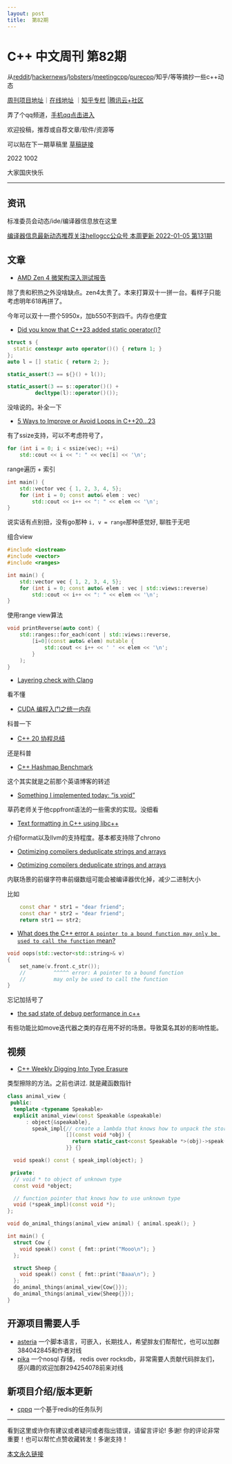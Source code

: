```yaml
---
layout: post
title:  第82期
---
```

# C++ 中文周刊 第82期


从[reddit](https://www.reddit.com/r/cpp/)/[hackernews](https://news.ycombinator.com/)/[lobsters](https://lobste.rs/)/[meetingcpp](https://www.meetingcpp.com/blog/blogroll/items/Meeting-Cpp-weekly-Blogroll-348.html)/[purecpp](http://www.purecpp.cn/)/知乎/等等摘抄一些c++动态



[周刊项目地址](https://github.com/wanghenshui/cppweeklynews)｜[在线地址](https://wanghenshui.github.io/cppweeklynews/) ｜[知乎专栏](https://www.zhihu.com/column/jieyaren) |[腾讯云+社区](https://cloud.tencent.com/developer/column/92884)

弄了个qq频道，[手机qq点击进入](https://qun.qq.com/qqweb/qunpro/share?_wv=3&_wwv=128&inviteCode=xzjHQ&from=246610&biz=ka)

欢迎投稿，推荐或自荐文章/软件/资源等



可以贴在下一期草稿里 [草稿链接](https://github.com/wanghenshui/cppweeklynews/pull/15)

2022 1002

大家国庆快乐

---

## 资讯

标准委员会动态/ide/编译器信息放在这里

[编译器信息最新动态推荐关注hellogcc公众号 本周更新 2022-01-05 第131期](https://github.com/hellogcc/osdt-weekly/blob/master/weekly-2022/2022-09-28.md)


## 文章

- [AMD Zen 4 微架构深入测试报告](https://zhuanlan.zhihu.com/p/568419115)

除了贵和积热之外没啥缺点。zen4太贵了。本来打算双十一拼一台。看样子只能考虑明年618再拼了。

今年可以双十一攒个5950x，加b550不到四千。内存也便宜


- [Did you know that C++23 added static operator()?](https://github.com/QuantlabFinancial/cpp_tip_of_the_week/blob/master/tips/298.md)



```cpp
struct s {
  static constexpr auto operator()() { return 1; }
};
auto l = [] static { return 2; };

static_assert(3 == s{}() + l());

static_assert(3 == s::operator()() +
         decltype(l)::operator()());
```

没啥说的。补全一下

- [5 Ways to Improve or Avoid Loops in C++20...23 ](https://www.cppstories.com/2022/improve-loops-cpp2b/)

有了ssize支持，可以不考虑符号了，

```cpp
for (int i = 0; i < ssize(vec); ++i)
    std::cout << i << ": " << vec[i] << '\n';

```
range遍历 + 索引

```cpp
int main() {
    std::vector vec { 1, 2, 3, 4, 5};
    for (int i = 0; const auto& elem : vec)
        std::cout << i++ << ": " << elem << '\n';
}

```
说实话有点别扭，没有go那种 `i, v = range`那种感觉好, 聊胜于无吧

组合view

```cpp
#include <iostream>
#include <vector>
#include <ranges>

int main() {
    std::vector vec { 1, 2, 3, 4, 5};
    for (int i = 0; const auto& elem : vec | std::views::reverse)
        std::cout << i++ << ": " << elem << '\n';
}

```

使用range view算法

```cpp
void printReverse(auto cont) {
    std::ranges::for_each(cont | std::views::reverse, 
        [i=0](const auto& elem) mutable {
            std::cout << i++ << ' ' << elem << '\n';
        }
    );
}

```

- [Layering check with Clang ](https://zhuanlan.zhihu.com/p/568130072)

看不懂

- [CUDA 编程入门之统一内存](https://zhuanlan.zhihu.com/p/567915643)

科普一下

- [C++ 20 协程总结](https://zhuanlan.zhihu.com/p/569480618)

还是科普

- [C++ Hashmap Benchmark](https://zhuanlan.zhihu.com/p/569618538)

这个其实就是之前那个英语博客的转述

- [Something I implemented today: “is void”](https://herbsutter.com/2022/09/25/something-i-implemented-today-is-void/)

草药老师关于他cppfront语法的一些需求的实现。没细看

- [Text formatting in C++ using libc++](https://blog.llvm.org/posts/2022-08-14-libc++-format/)

介绍format以及llvm的支持程度。基本都支持除了chrono

- [Optimizing compilers deduplicate strings and arrays](https://lemire.me/blog/2022/09/23/optimizing-compilers-deduplicate-strings-and-arrays/)


- [Optimizing compilers deduplicate strings and arrays](https://lemire.me/blog/2022/09/23/optimizing-compilers-deduplicate-strings-and-arrays/)

内联场景的前缀字符串前缀数组可能会被编译器优化掉，减少二进制大小

比如

```cpp
    const char * str1 = "dear friend";
    const char * str2 = "dear friend";
    return str1 == str2;
```

- [What does the C++ error `A pointer to a bound function may only be used to call the function` mean?](https://devblogs.microsoft.com/oldnewthing/20220926-00/?p=107212)

```cpp
void oops(std::vector<std::string>& v)
{
    set_name(v.front.c_str());
    //         ^^^^^ error: A pointer to a bound function
    //         may only be used to call the function
}
```

忘记加括号了


- [the sad state of debug performance in c++](https://vittorioromeo.info/index/blog/debug_performance_cpp.html)

有些功能比如move迭代器之类的存在用不好的场景。导致莫名其妙的影响性能。


## 视频

- [C++ Weekly Digging Into Type Erasure](https://www.youtube.com/watch?v=iMzEUdacznQ)

类型擦除的方法。之前也讲过. 就是藏函数指针

```cpp
class animal_view {
 public:
  template <typename Speakable>
  explicit animal_view(const Speakable &speakable)
      : object{&speakable},
        speak_impl{// create a lambda that knows how to unpack the stored object
                   [](const void *obj) {
                     return static_cast<const Speakable *>(obj)->speak();
                   }} {}

  void speak() const { speak_impl(object); }

 private:
  // void * to object of unknown type
  const void *object;

  // function pointer that knows how to use unknown type
  void (*speak_impl)(const void *);
};

void do_animal_things(animal_view animal) { animal.speak(); }

int main() {
  struct Cow {
    void speak() const { fmt::print("Mooo\n"); }
  };

  struct Sheep {
    void speak() const { fmt::print("Baaa\n"); }
  };
  do_animal_things(animal_view{Cow{}});
  do_animal_things(animal_view{Sheep{}});
}
```

## 开源项目需要人手

- [asteria](https://github.com/lhmouse/asteria) 一个脚本语言，可嵌入，长期找人，希望胖友们帮帮忙，也可以加群384042845和作者对线
- [pika](https://github.com/OpenAtomFoundation/pika) 一个nosql 存储， redis over rocksdb，非常需要人贡献代码胖友们， 感兴趣的欢迎加群294254078前来对线

## 新项目介绍/版本更新

- [cppq](https://github.com/jafarlihi/cppq) 一个基于redis的任务队列


---

看到这里或许你有建议或者疑问或者指出错误，请留言评论! 多谢!  你的评论非常重要！也可以帮忙点赞收藏转发！多谢支持！

[本文永久链接](https://wanghenshui.github.io/cppweeklynews/posts/082.html)
